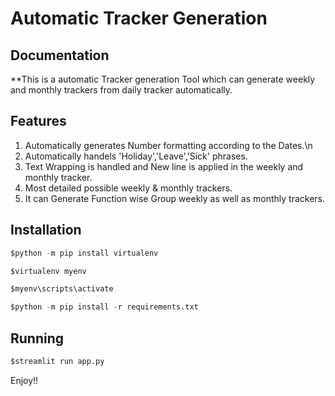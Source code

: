 # Automatic Tracker Generation

## Documentation

\*\*This is a automatic Tracker generation Tool which can generate weekly and monthly trackers from daily tracker automatically.

## Features

1. Automatically generates Number formatting according to the Dates.\n
2. Automatically handels 'Holiday','Leave','Sick' phrases.
3. Text Wrapping is handled and New line is applied in the weekly and monthly tracker.
4. Most detailed possible weekly & monthly trackers.
5. It can Generate Function wise Group weekly as well as monthly trackers.

## Installation

```python
$python -m pip install virtualenv

$virtualenv myenv

$myenv\scripts\activate

$python -m pip install -r requirements.txt
```

## Running

```python
$streamlit run app.py
```

Enjoy!!

